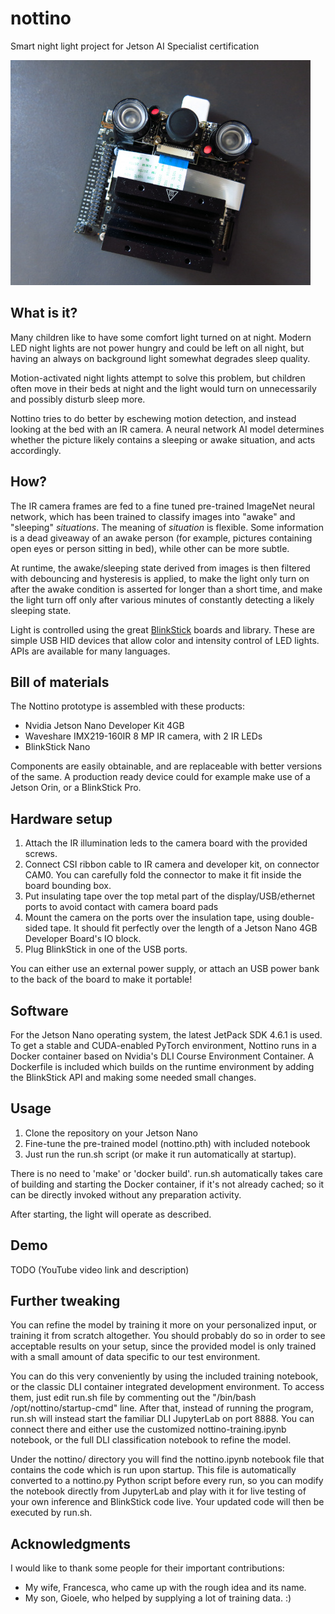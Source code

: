 # nottino
Smart night light project for Jetson AI Specialist certification

![Photo of assembled Nottino prototype](https://github.com/sntfrc/nottino/raw/main/prototype.jpg)

## What is it?
Many children like to have some comfort light turned on at night. Modern LED night lights are not power hungry and could be left on all night, but having an always on background light somewhat degrades sleep quality.

Motion-activated night lights attempt to solve this problem, but children often move in their beds at night and the light would turn on unnecessarily and possibly disturb sleep more.

Nottino tries to do better by eschewing motion detection, and instead looking at the bed with an IR camera. A neural network AI model determines whether the picture likely contains a sleeping or awake situation, and acts accordingly.

## How?

The IR camera frames are fed to a fine tuned pre-trained ImageNet neural network, which has been trained to classify images into "awake" and "sleeping" _situations_. The meaning of _situation_ is flexible. Some information is a dead giveaway of an awake person (for example, pictures containing open eyes or person sitting in bed), while other can be more subtle.

At runtime, the awake/sleeping state derived from images is then filtered with debouncing and hysteresis is applied, to make the light only turn on after the awake condition is asserted for longer than a short time, and make the light turn off only after various minutes of constantly detecting a likely sleeping state.

Light is controlled using the great [BlinkStick](https://www.blinkstick.com/) boards and library. These are simple USB HID devices that allow color and intensity control of LED lights. APIs are available for many languages.

## Bill of materials
The Nottino prototype is assembled with these products:

 - Nvidia Jetson Nano Developer Kit 4GB
 - Waveshare IMX219-160IR 8 MP IR camera, with 2 IR LEDs
 - BlinkStick Nano

Components are easily obtainable, and are replaceable with better versions of the same. A production ready device could for example make use of a Jetson Orin, or a BlinkStick Pro.

## Hardware setup

1) Attach the IR illumination leds to the camera board with the provided screws.
2) Connect CSI ribbon cable to IR camera and developer kit, on connector CAM0. You can carefully fold the connector to make it fit inside the board bounding box.
3) Put insulating tape over the top metal part of the display/USB/ethernet ports to avoid contact with camera board pads
4) Mount the camera on the ports over the insulation tape, using double-sided tape. It should fit perfectly over the length of a Jetson Nano 4GB Developer Board's IO block.
5) Plug BlinkStick in one of the USB ports.

You can either use an external power supply, or attach an USB power bank to the back of the board to make it portable!

## Software

For the Jetson Nano operating system, the latest JetPack SDK 4.6.1 is used. To get a stable and CUDA-enabled PyTorch environment, Nottino runs in a Docker container based on Nvidia's DLI Course Environment Container. A Dockerfile is included which builds on the runtime environment by adding the BlinkStick API and making some needed small changes.

## Usage

1) Clone the repository on your Jetson Nano
2) Fine-tune the pre-trained model (nottino.pth) with included notebook
3) Just run the run.sh script (or make it run automatically at startup).

There is no need to 'make' or 'docker build'. run.sh automatically takes care of building and starting the Docker container, if it's not already cached; so it can be directly invoked without any preparation activity.

After starting, the light will operate as described.

## Demo

TODO (YouTube video link and description)

## Further tweaking

You can refine the model by training it more on your personalized input, or training it from scratch altogether. You should probably do so in order to see acceptable results on your setup, since the provided model is only trained with a small amount of data specific to our test environment.

You can do this very conveniently by using the included training notebook, or the classic DLI container integrated development environment. To access them, just edit run.sh file by commenting out the "/bin/bash /opt/nottino/startup-cmd" line. After that, instead of running the program, run.sh will instead start the familiar DLI JupyterLab on port 8888. You can connect there and either use the customized nottino-training.ipynb notebook, or the full DLI classification notebook to refine the model.

Under the nottino/ directory you will find the nottino.ipynb notebook file that contains the code which is run upon startup. This file is automatically converted to a nottino.py Python script before every run, so you can modify the notebook directly from JupyterLab and play with it for live testing of your own inference and BlinkStick code live. Your updated code will then be executed by run.sh. 

## Acknowledgments

I would like to thank some people for their important contributions:

- My wife, Francesca, who came up with the rough idea and its name.
- My son, Gioele, who helped by supplying a lot of training data. :)
